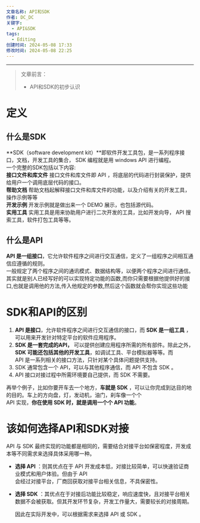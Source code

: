 ```yaml
---
文章名称: API和SDK
作者: DC_DC
关键字:
  - API&SDK
tags:
  - Editing
创建时间: 2024-05-08 17:33
修改时间: 2024-05-08 22:25
---
```


---
> 文章前言：
> - API和SDK的初步认识

# 定义  
  
## 什么是SDK  
  
**SDK（software development kit）**即软件开发工具包，是一系列程序接口，文档，开发工具的集合， SDK 编程就是用 windows API 进行编程。  
一个完整的SDK包括以下内容:        
**接口文件和库文件**     接口文件和库文件即 API ，将底层的代码进行封装保护，提供给用户一个调用底层代码的接口。  
**帮助文档**     帮助文档起解释接口文件和库文件的功能，以及介绍有关的开发工具，操作示例等等  
**开发示例**     开发示例就是做出来一个 DEMO 展示，也包括源代码。  
**实用工具**        实用工具是用来协助用户进行二次开发的工具，比如开发向导， API 搜索工具，软件打包工具等等。  
  
## 什么是API  
  
**API 是一组接口**，它允许软件程序之间进行交互通信，定义了一组程序之间相互通信应遵循的规则。  
一般规定了两个程序之间的通讯模式、数据结构等，以便两个程序之间进行通信。  
其实就是别人已经写好的可以实现特定功能的函数,而你只需要根据他提供好的接口,也就是调用他的方法,传入他规定的参数,然后这个函数就会帮你实现这些功能  
  
# SDK和API的区别  
  
1. **API 是接口**，允许软件程序之间进行交互通信的接口，而 **SDK 是一组工具** ，可以用来开发针对特定平台的软件应用程序。  
2. **SDK 是一套完成的API，** 可以提供创建应用程序所需的所有部件。除此之外，**SDK 可能还包括其他的开发工具**，如调试工具、平台模拟器等等。而  
   API 是一系列相关的接口方法，只针对某个具体问题提供支持。  
3. SDK 通常包含一个 API，可以与其他程序通信，而 API 不包含 SDK 。  
4. API 接口对接过程中所需环境要自己提供，而 SDK 不需要。  
  
再举个例子，比如你要开车去一个地方，**车就是 SDK** ，可以让你完成到达目的地的目的。车上的方向盘，灯，发动机，油门，刹车像一个个  
API 实现，**你在使用 SDK 时，就是调用一个个 API 功能**。  
  
# 该如何选择API和SDK对接  
  
API 与 SDK 最终实现的功能都是相同的，需要结合对接平台如保密程度，开发成本等不同需求来选择具体采用哪一种。  
  
- **选择 API** ：则其优点在于 API 开发成本低，对接比较简单，可以快速验证商业模式和用户体验。但由于 API  
  会经过对接平台，厂商回获取对接平台相关信息，不具保密性。  
  
- **选择 SDK** ：其优点在于对接后功能比较稳定，响应速度快，且对接平台相关数据不会被获取。但其开发环节复杂，开发工作量大，需要较长的对接周期。  
  
  因此在实际开发中，可以根据需求来选择 API 或 SDK 。